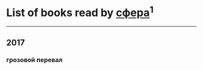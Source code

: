 # List of books read by [сфера](http://vk.com/id217421938)<sup>1</sup>
---

## 2017

### грозовой перевал



